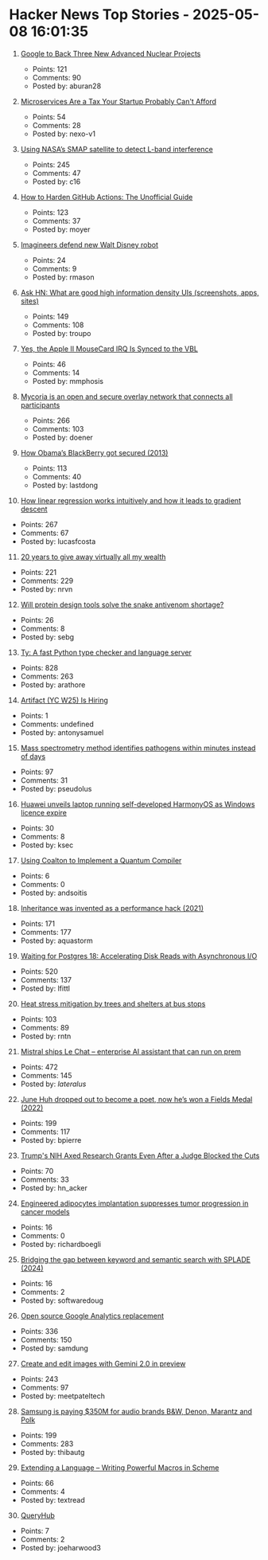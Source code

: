 # Hacker News Top Stories - 2025-05-08 16:01:35

1. [Google to Back Three New Advanced Nuclear Projects](https://www.esgtoday.com/google-to-back-three-new-advanced-nuclear-projects/)
   - Points: 121
   - Comments: 90
   - Posted by: aburan28

2. [Microservices Are a Tax Your Startup Probably Can't Afford](https://nexo.sh/posts/microservices-for-startups/)
   - Points: 54
   - Comments: 28
   - Posted by: nexo-v1

3. [Using NASA’s SMAP satellite to detect L-band interference](https://radioandnukes.substack.com/p/how-dare-you-transmit-at-14-ghz)
   - Points: 245
   - Comments: 47
   - Posted by: c16

4. [How to Harden GitHub Actions: The Unofficial Guide](https://www.wiz.io/blog/github-actions-security-guide)
   - Points: 123
   - Comments: 37
   - Posted by: moyer

5. [Imagineers defend new Walt Disney robot](https://www.yahoo.com/entertainment/articles/keeps-walt-alive-medium-pioneered-170000117.html)
   - Points: 24
   - Comments: 9
   - Posted by: rmason

6. [Ask HN: What are good high information density UIs (screenshots, apps, sites)](undefined)
   - Points: 149
   - Comments: 108
   - Posted by: troupo

7. [Yes, the Apple II MouseCard IRQ Is Synced to the VBL](https://www.colino.net/wordpress/en/archives/2025/05/08/yes-the-apple-ii-mousecard-irq-is-synced-to-the-vbl/)
   - Points: 46
   - Comments: 14
   - Posted by: mmphosis

8. [Mycoria is an open and secure overlay network that connects all participants](https://mycoria.org/)
   - Points: 266
   - Comments: 103
   - Posted by: doener

9. [How Obama’s BlackBerry got secured (2013)](https://www.electrospaces.net/2013/04/how-obamas-blackberry-got-secured.html)
   - Points: 113
   - Comments: 40
   - Posted by: lastdong

10. [How linear regression works intuitively and how it leads to gradient descent](https://briefer.cloud/blog/posts/least-squares/)
   - Points: 267
   - Comments: 67
   - Posted by: lucasfcosta

11. [20 years to give away virtually all my wealth](https://www.gatesnotes.com/home/home-page-topic/reader/n20-years-to-give-away-virtually-all-my-wealth)
   - Points: 221
   - Comments: 229
   - Posted by: nrvn

12. [Will protein design tools solve the snake antivenom shortage?](https://www.owlposting.com/p/will-protein-design-tools-solve-the)
   - Points: 26
   - Comments: 8
   - Posted by: sebg

13. [Ty: A fast Python type checker and language server](https://github.com/astral-sh/ty)
   - Points: 828
   - Comments: 263
   - Posted by: arathore

14. [Artifact (YC W25) Is Hiring](https://www.ycombinator.com/companies/artifact-2/jobs/8j2BXI0-forward-deployed-software-engineer)
   - Points: 1
   - Comments: undefined
   - Posted by: antonysamuel

15. [Mass spectrometry method identifies pathogens within minutes instead of days](https://phys.org/news/2025-05-mass-spectrometry-method-pathogens-minutes.html)
   - Points: 97
   - Comments: 31
   - Posted by: pseudolus

16. [Huawei unveils laptop running self-developed HarmonyOS as Windows licence expire](https://www.scmp.com/tech/big-tech/article/3309569/huawei-unveils-first-laptop-running-self-developed-harmonyos-windows-licence-expires)
   - Points: 30
   - Comments: 8
   - Posted by: ksec

17. [Using Coalton to Implement a Quantum Compiler](https://coalton-lang.github.io/20220906-quantum-compiler/)
   - Points: 6
   - Comments: 0
   - Posted by: andsoitis

18. [Inheritance was invented as a performance hack (2021)](https://catern.com/inheritance.html)
   - Points: 171
   - Comments: 177
   - Posted by: aquastorm

19. [Waiting for Postgres 18: Accelerating Disk Reads with Asynchronous I/O](https://pganalyze.com/blog/postgres-18-async-io)
   - Points: 520
   - Comments: 137
   - Posted by: lfittl

20. [Heat stress mitigation by trees and shelters at bus stops](https://www.sciencedirect.com/science/article/pii/S136192092500063X)
   - Points: 103
   - Comments: 89
   - Posted by: rntn

21. [Mistral ships Le Chat – enterprise AI assistant that can run on prem](https://mistral.ai/news/le-chat-enterprise)
   - Points: 472
   - Comments: 145
   - Posted by: _lateralus_

22. [June Huh dropped out to become a poet, now he’s won a Fields Medal (2022)](https://www.quantamagazine.org/june-huh-high-school-dropout-wins-the-fields-medal-20220705/)
   - Points: 199
   - Comments: 117
   - Posted by: bpierre

23. [Trump's NIH Axed Research Grants Even After a Judge Blocked the Cuts](https://www.propublica.org/article/trump-nih-cuts-transgender-research-grants)
   - Points: 70
   - Comments: 33
   - Posted by: hn_acker

24. [Engineered adipocytes implantation suppresses tumor progression in cancer models](https://www.nature.com/articles/s41587-024-02551-2)
   - Points: 16
   - Comments: 0
   - Posted by: richardboegli

25. [Bridging the gap between keyword and semantic search with SPLADE (2024)](http://arcturus-labs.com/blog/2024/10/09/bridging-the-gap-between-keyword-and-semantic-search-with-splade/)
   - Points: 16
   - Comments: 2
   - Posted by: softwaredoug

26. [Open source Google Analytics replacement](https://github.com/rybbit-io/rybbit)
   - Points: 336
   - Comments: 150
   - Posted by: samdung

27. [Create and edit images with Gemini 2.0 in preview](https://developers.googleblog.com/en/generate-images-gemini-2-0-flash-preview/)
   - Points: 243
   - Comments: 97
   - Posted by: meetpateltech

28. [Samsung is paying $350M for audio brands B&W, Denon, Marantz and Polk](https://www.engadget.com/audio/samsung-is-paying-350-million-for-audio-brands-bowers--wilkins-denon-marantz-and-polk-131514754.html)
   - Points: 199
   - Comments: 283
   - Posted by: thibautg

29. [Extending a Language – Writing Powerful Macros in Scheme](https://mnieper.github.io/scheme-macros/README.html)
   - Points: 66
   - Comments: 4
   - Posted by: textread

30. [QueryHub](https://www.queryhub.ai/blog/introducing-queryhub)
   - Points: 7
   - Comments: 2
   - Posted by: joeharwood3

